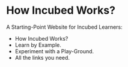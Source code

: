 # How Incubed Works?

A Starting-Point Website for Incubed Learners: 
 - How Incubed Works?
 - Learn by Example.
 - Experiment with a Play-Ground.
 - All the links you need.